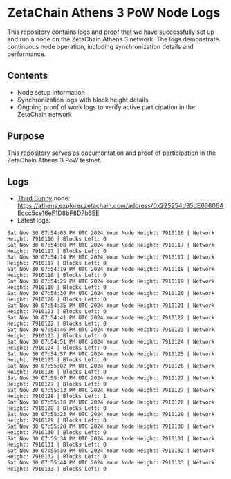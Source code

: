 # ZetaChain Athens 3 PoW Node Logs
This repository contains logs and proof that we have successfully set up and run a node on the ZetaChain Athens 3 network. The logs demonstrate continuous node operation, including synchronization details and performance.

## Contents
- Node setup information
- Synchronization logs with block height details
- Ongoing proof of work logs to verify active participation in the ZetaChain network

## Purpose
This repository serves as documentation and proof of participation in the ZetaChain Athens 3 PoW testnet.

## Logs

- [Third Bunny](https://thirdbunny.xyz/) node: https://athens.explorer.zetachain.com/address/0x225254d35dE666064Eccc5ce16eF1D8bF8D7b5EE
- Latest logs:
```
Sat Nov 30 07:54:03 PM UTC 2024 Your Node Height: 7910116 | Network Height: 7910116 | Blocks Left: 0
Sat Nov 30 07:54:08 PM UTC 2024 Your Node Height: 7910117 | Network Height: 7910117 | Blocks Left: 0
Sat Nov 30 07:54:14 PM UTC 2024 Your Node Height: 7910117 | Network Height: 7910117 | Blocks Left: 0
Sat Nov 30 07:54:19 PM UTC 2024 Your Node Height: 7910118 | Network Height: 7910118 | Blocks Left: 0
Sat Nov 30 07:54:25 PM UTC 2024 Your Node Height: 7910119 | Network Height: 7910119 | Blocks Left: 0
Sat Nov 30 07:54:30 PM UTC 2024 Your Node Height: 7910120 | Network Height: 7910120 | Blocks Left: 0
Sat Nov 30 07:54:35 PM UTC 2024 Your Node Height: 7910121 | Network Height: 7910121 | Blocks Left: 0
Sat Nov 30 07:54:41 PM UTC 2024 Your Node Height: 7910122 | Network Height: 7910122 | Blocks Left: 0
Sat Nov 30 07:54:46 PM UTC 2024 Your Node Height: 7910123 | Network Height: 7910123 | Blocks Left: 0
Sat Nov 30 07:54:51 PM UTC 2024 Your Node Height: 7910124 | Network Height: 7910124 | Blocks Left: 0
Sat Nov 30 07:54:57 PM UTC 2024 Your Node Height: 7910125 | Network Height: 7910125 | Blocks Left: 0
Sat Nov 30 07:55:02 PM UTC 2024 Your Node Height: 7910126 | Network Height: 7910126 | Blocks Left: 0
Sat Nov 30 07:55:07 PM UTC 2024 Your Node Height: 7910127 | Network Height: 7910127 | Blocks Left: 0
Sat Nov 30 07:55:13 PM UTC 2024 Your Node Height: 7910127 | Network Height: 7910128 | Blocks Left: 1
Sat Nov 30 07:55:18 PM UTC 2024 Your Node Height: 7910128 | Network Height: 7910128 | Blocks Left: 0
Sat Nov 30 07:55:23 PM UTC 2024 Your Node Height: 7910129 | Network Height: 7910129 | Blocks Left: 0
Sat Nov 30 07:55:28 PM UTC 2024 Your Node Height: 7910130 | Network Height: 7910130 | Blocks Left: 0
Sat Nov 30 07:55:34 PM UTC 2024 Your Node Height: 7910131 | Network Height: 7910131 | Blocks Left: 0
Sat Nov 30 07:55:39 PM UTC 2024 Your Node Height: 7910132 | Network Height: 7910132 | Blocks Left: 0
Sat Nov 30 07:55:44 PM UTC 2024 Your Node Height: 7910133 | Network Height: 7910133 | Blocks Left: 0
```
